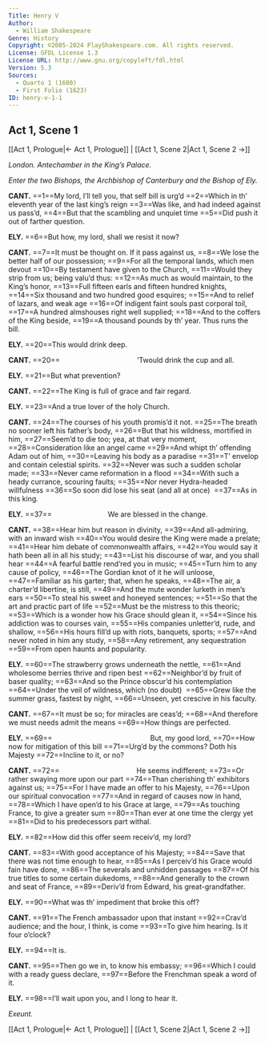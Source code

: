 ```yaml
---
Title: Henry V
Author: 
  - William Shakespeare
Genre: History
Copyright: ©2005-2024 PlayShakespeare.com. All rights reserved.
License: GFDL License 1.3
License URL: http://www.gnu.org/copyleft/fdl.html
Version: 5.3
Sources:
  - Quarto 1 (1600)
  - First Folio (1623)
ID: henry-v-1-1
---
```


## Act 1, Scene 1
[[Act 1, Prologue|← Act 1, Prologue]] | [[Act 1, Scene 2|Act 1, Scene 2 →]]

*London. Antechamber in the King’s Palace.*

*Enter the two Bishops, the Archbishop of Canterbury and the Bishop of Ely.*

**CANT.**
==1==My lord, I’ll tell you, that self bill is urg’d
==2==Which in th’ eleventh year of the last king’s reign
==3==Was like, and had indeed against us pass’d,
==4==But that the scambling and unquiet time
==5==Did push it out of farther question.

**ELY.**
==6==But how, my lord, shall we resist it now?

**CANT.**
==7==It must be thought on. If it pass against us,
==8==We lose the better half of our possession;
==9==For all the temporal lands, which men devout
==10==By testament have given to the Church,
==11==Would they strip from us; being valu’d thus:
==12==As much as would maintain, to the King’s honor,
==13==Full fifteen earls and fifteen hundred knights,
==14==Six thousand and two hundred good esquires;
==15==And to relief of lazars, and weak age
==16==Of indigent faint souls past corporal toil,
==17==A hundred almshouses right well supplied;
==18==And to the coffers of the King beside,
==19==A thousand pounds by th’ year. Thus runs the bill.

**ELY.**
==20==This would drink deep.

**CANT.**
==20==           ’Twould drink the cup and all.

**ELY.**
==21==But what prevention?

**CANT.**
==22==The King is full of grace and fair regard.

**ELY.**
==23==And a true lover of the holy Church.

**CANT.**
==24==The courses of his youth promis’d it not.
==25==The breath no sooner left his father’s body,
==26==But that his wildness, mortified in him,
==27==Seem’d to die too; yea, at that very moment,
==28==Consideration like an angel came
==29==And whipt th’ offending Adam out of him,
==30==Leaving his body as a paradise
==31==T’ envelop and contain celestial spirits.
==32==Never was such a sudden scholar made;
==33==Never came reformation in a flood
==34==With such a heady currance, scouring faults;
==35==Nor never Hydra-headed willfulness
==36==So soon did lose his seat (and all at once) 
==37==As in this king.

**ELY.**
==37==        We are blessed in the change.

**CANT.**
==38==Hear him but reason in divinity,
==39==And all-admiring, with an inward wish
==40==You would desire the King were made a prelate;
==41==Hear him debate of commonwealth affairs,
==42==You would say it hath been all in all his study;
==43==List his discourse of war, and you shall hear
==44==A fearful battle rend’red you in music;
==45==Turn him to any cause of policy,
==46==The Gordian knot of it he will unloose,
==47==Familiar as his garter; that, when he speaks,
==48==The air, a charter’d libertine, is still,
==49==And the mute wonder lurketh in men’s ears
==50==To steal his sweet and honeyed sentences;
==51==So that the art and practic part of life
==52==Must be the mistress to this theoric;
==53==Which is a wonder how his Grace should glean it,
==54==Since his addiction was to courses vain,
==55==His companies unletter’d, rude, and shallow,
==56==His hours fill’d up with riots, banquets, sports;
==57==And never noted in him any study,
==58==Any retirement, any sequestration
==59==From open haunts and popularity.

**ELY.**
==60==The strawberry grows underneath the nettle,
==61==And wholesome berries thrive and ripen best
==62==Neighbor’d by fruit of baser quality;
==63==And so the Prince obscur’d his contemplation
==64==Under the veil of wildness, which (no doubt) 
==65==Grew like the summer grass, fastest by night,
==66==Unseen, yet crescive in his faculty.

**CANT.**
==67==It must be so; for miracles are ceas’d;
==68==And therefore we must needs admit the means
==69==How things are perfected.

**ELY.**
==69==              But, my good lord,
==70==How now for mitigation of this bill
==71==Urg’d by the commons? Doth his Majesty
==72==Incline to it, or no?

**CANT.**
==72==           He seems indifferent;
==73==Or rather swaying more upon our part
==74==Than cherishing th’ exhibitors against us;
==75==For I have made an offer to his Majesty,
==76==Upon our spiritual convocation
==77==And in regard of causes now in hand,
==78==Which I have open’d to his Grace at large,
==79==As touching France, to give a greater sum
==80==Than ever at one time the clergy yet
==81==Did to his predecessors part withal.

**ELY.**
==82==How did this offer seem receiv’d, my lord?

**CANT.**
==83==With good acceptance of his Majesty;
==84==Save that there was not time enough to hear,
==85==As I perceiv’d his Grace would fain have done,
==86==The severals and unhidden passages
==87==Of his true titles to some certain dukedoms,
==88==And generally to the crown and seat of France,
==89==Deriv’d from Edward, his great-grandfather.

**ELY.**
==90==What was th’ impediment that broke this off?

**CANT.**
==91==The French ambassador upon that instant
==92==Crav’d audience; and the hour, I think, is come
==93==To give him hearing. Is it four o’clock?

**ELY.**
==94==It is.

**CANT.**
==95==Then go we in, to know his embassy;
==96==Which I could with a ready guess declare,
==97==Before the Frenchman speak a word of it.

**ELY.**
==98==I’ll wait upon you, and I long to hear it.

*Exeunt.*

[[Act 1, Prologue|← Act 1, Prologue]] | [[Act 1, Scene 2|Act 1, Scene 2 →]]